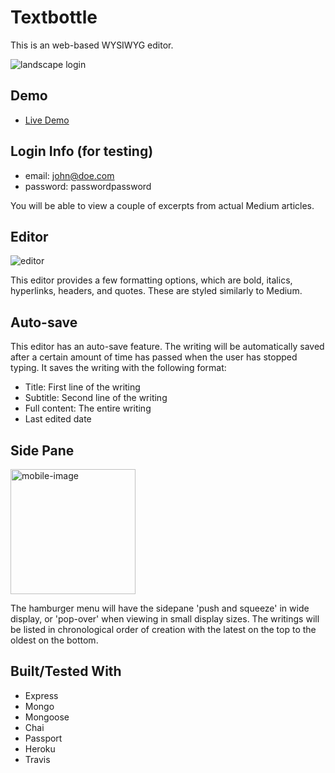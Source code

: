 # Textbottle
This is an web-based WYSIWYG editor.

![landscape login](https://user-images.githubusercontent.com/28643797/44761951-0d827700-aafa-11e8-81b9-f59bfac30362.png)

## Demo

* [Live Demo](https://textbottle.herokuapp.com)

## Login Info (for testing)
 - email: john@doe.com
 - password: passwordpassword

 You will be able to view a couple of excerpts from actual Medium articles.

## Editor

![editor](https://user-images.githubusercontent.com/28643797/44765385-4ece5300-ab09-11e8-9980-fa03cff01c28.png)

This editor provides a few formatting options, which are bold, italics, hyperlinks, headers, and quotes.  These are styled similarly to Medium.

## Auto-save

This editor has an auto-save feature.  The writing will be automatically saved after a certain amount of time has passed when the user has stopped typing. It saves the writing with the following format:

  - Title: First line of the writing
  - Subtitle: Second line of the writing
  - Full content: The entire writing
  - Last edited date

## Side Pane

<img src='https://user-images.githubusercontent.com/28643797/44765688-ba64f000-ab0a-11e8-9291-542ec310234d.png' alt='mobile-image' width='200' />

The hamburger menu will have the sidepane 'push and squeeze' in wide display, or 'pop-over' when viewing in small display sizes.
The writings will be listed in chronological order of creation with the latest on the top to the oldest on the bottom.

## Built/Tested With
 - Express
 - Mongo
 - Mongoose
 - Chai
 - Passport
 - Heroku
 - Travis
